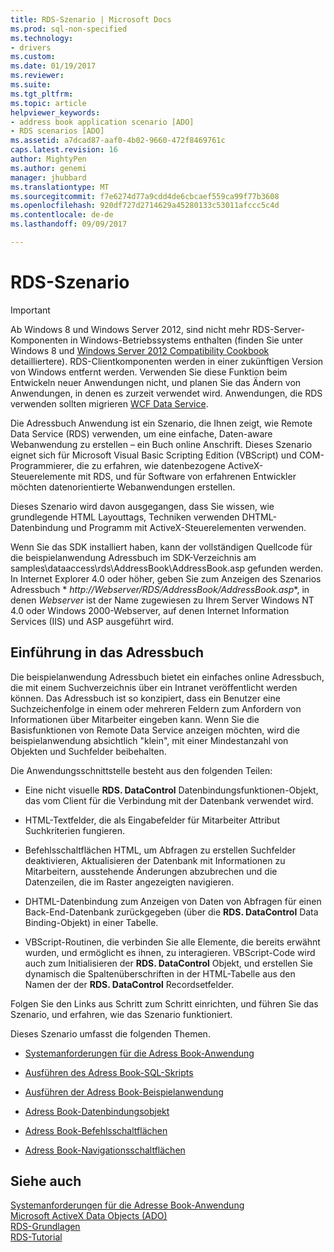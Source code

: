 ```yaml
---
title: RDS-Szenario | Microsoft Docs
ms.prod: sql-non-specified
ms.technology:
- drivers
ms.custom: 
ms.date: 01/19/2017
ms.reviewer: 
ms.suite: 
ms.tgt_pltfrm: 
ms.topic: article
helpviewer_keywords:
- address book application scenario [ADO]
- RDS scenarios [ADO]
ms.assetid: a7dcad87-aaf0-4b02-9660-472f8469761c
caps.latest.revision: 16
author: MightyPen
ms.author: genemi
manager: jhubbard
ms.translationtype: MT
ms.sourcegitcommit: f7e6274d77a9cdd4de6cbcaef559ca99f77b3608
ms.openlocfilehash: 920df727d2714629a45280133c53011afccc5c4d
ms.contentlocale: de-de
ms.lasthandoff: 09/09/2017

---
```

# <a name="rds-scenario"></a>RDS-Szenario
> [!IMPORTANT]
>  Ab Windows 8 und Windows Server 2012, sind nicht mehr RDS-Server-Komponenten in Windows-Betriebssystems enthalten (finden Sie unter Windows 8 und [Windows Server 2012 Compatibility Cookbook](https://www.microsoft.com/en-us/download/details.aspx?id=27416) detailliertere). RDS-Clientkomponenten werden in einer zukünftigen Version von Windows entfernt werden. Verwenden Sie diese Funktion beim Entwickeln neuer Anwendungen nicht, und planen Sie das Ändern von Anwendungen, in denen es zurzeit verwendet wird. Anwendungen, die RDS verwenden sollten migrieren [WCF Data Service](http://go.microsoft.com/fwlink/?LinkId=199565).  
  
 Die Adressbuch Anwendung ist ein Szenario, die Ihnen zeigt, wie Remote Data Service (RDS) verwenden, um eine einfache, Daten-aware Webanwendung zu erstellen – ein Buch online Anschrift. Dieses Szenario eignet sich für Microsoft Visual Basic Scripting Edition (VBScript) und COM-Programmierer, die zu erfahren, wie datenbezogene ActiveX-Steuerelemente mit RDS, und für Software von erfahrenen Entwickler möchten datenorientierte Webanwendungen erstellen.  
  
 Dieses Szenario wird davon ausgegangen, dass Sie wissen, wie grundlegende HTML Layouttags, Techniken verwenden DHTML-Datenbindung und Programm mit ActiveX-Steuerelementen verwenden.  
  
 Wenn Sie das SDK installiert haben, kann der vollständigen Quellcode für die beispielanwendung Adressbuch im SDK-Verzeichnis am samples\dataaccess\rds\AddressBook\AddressBook.asp gefunden werden. In Internet Explorer 4.0 oder höher, geben Sie zum Anzeigen des Szenarios Adressbuch * *http://*Webserver*/RDS/AddressBook/AddressBook.asp**, in denen *Webserver* ist der Name zugewiesen zu Ihrem Server Windows NT 4.0 oder Windows 2000-Webserver, auf denen Internet Information Services (IIS) und ASP ausgeführt wird.  
  
## <a name="introduction-to-address-book"></a>Einführung in das Adressbuch  
 Die beispielanwendung Adressbuch bietet ein einfaches online Adressbuch, die mit einem Suchverzeichnis über ein Intranet veröffentlicht werden können. Das Adressbuch ist so konzipiert, dass ein Benutzer eine Suchzeichenfolge in einem oder mehreren Feldern zum Anfordern von Informationen über Mitarbeiter eingeben kann. Wenn Sie die Basisfunktionen von Remote Data Service anzeigen möchten, wird die beispielanwendung absichtlich "klein", mit einer Mindestanzahl von Objekten und Suchfelder beibehalten.  
  
 Die Anwendungsschnittstelle besteht aus den folgenden Teilen:  
  
-   Eine nicht visuelle **RDS. DataControl** Datenbindungsfunktionen-Objekt, das vom Client für die Verbindung mit der Datenbank verwendet wird.  
  
-   HTML-Textfelder, die als Eingabefelder für Mitarbeiter Attribut Suchkriterien fungieren.  
  
-   Befehlsschaltflächen HTML, um Abfragen zu erstellen Suchfelder deaktivieren, Aktualisieren der Datenbank mit Informationen zu Mitarbeitern, ausstehende Änderungen abzubrechen und die Datenzeilen, die im Raster angezeigten navigieren.  
  
-   DHTML-Datenbindung zum Anzeigen von Daten von Abfragen für einen Back-End-Datenbank zurückgegeben (über die **RDS. DataControl** Data Binding-Objekt) in einer Tabelle.  
  
-   VBScript-Routinen, die verbinden Sie alle Elemente, die bereits erwähnt wurden, und ermöglicht es ihnen, zu interagieren. VBScript-Code wird auch zum Initialisieren der **RDS. DataControl** Objekt, und erstellen Sie dynamisch die Spaltenüberschriften in der HTML-Tabelle aus den Namen der der **RDS. DataControl** Recordsetfelder.  
  
 Folgen Sie den Links aus Schritt zum Schritt einrichten, und führen Sie das Szenario, und erfahren, wie das Szenario funktioniert.  
  
 Dieses Szenario umfasst die folgenden Themen.  
  
-   [Systemanforderungen für die Adress Book-Anwendung](../../../ado/guide/remote-data-service/system-requirements-for-the-address-book-application.md)  
  
-   [Ausführen des Adress Book-SQL-Skripts](../../../ado/guide/remote-data-service/running-the-address-book-sql-script.md)  
  
-   [Ausführen der Adress Book-Beispielanwendung](../../../ado/guide/remote-data-service/running-the-address-book-sample-application.md)  
  
-   [Adress Book-Datenbindungsobjekt](../../../ado/guide/remote-data-service/address-book-data-binding-object.md)  
  
-   [Adress Book-Befehlsschaltflächen](../../../ado/guide/remote-data-service/address-book-command-buttons.md)  
  
-   [Adress Book-Navigationsschaltflächen](../../../ado/guide/remote-data-service/address-book-navigation-buttons.md)  
  
## <a name="see-also"></a>Siehe auch  
 [Systemanforderungen für die Adresse Book-Anwendung](../../../ado/guide/remote-data-service/system-requirements-for-the-address-book-application.md)   
 [Microsoft ActiveX Data Objects (ADO)](../../../ado/microsoft-activex-data-objects-ado.md)   
 [RDS-Grundlagen](../../../ado/guide/remote-data-service/rds-fundamentals.md)   
 [RDS-Tutorial](../../../ado/guide/remote-data-service/rds-tutorial.md)



